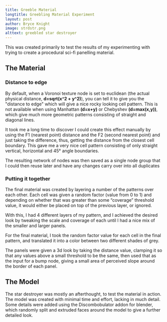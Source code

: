 ```yaml
---
title: Greeble Material
longtitle: Greebling Material Experiment
layout: post
author: Bryce Knight
image: strdstr.png
alttext: greebled star destroyer
---
```


This was created primarily to test the results of my experimenting with trying to create a procedural sci-fi panelling material.

## The Material

### Distance to edge

By default, when a Voronoi texture node is set to euclidean (the actual physical distance, **d=sqrt(x^2 + y^2)**), you can tell it to give you the "distance to edge" which will give a nice rocky looking cell pattern. This is not available when using Manhattan **(d=x+y)** or Chebyshev **(d=max(x,y))**, which give much more geometric patterns consisting of straight and diagonal lines.

It took me a long time to discover I could create this effect manually by using the F1 (nearest point) distance and the F2 (second nearest point) and just taking the difference, thus, getting the distance from the closest cell boundary. This gave me a very nice cell pattern consisting of only straight vertical, horizontal and 45° angle boundaries.

The resulting network of nodes was then saved as a single node group that I could then reuse later and have any changes carry over into all duplicates

### Putting it together

The final material was created by layering a number of the patterns over each other. Each cell was given a random factor (value from 0 to 1) and depending on whether that was greater than some “coverage” threshold value, it would either be placed on top of the previous layer, or ignored. 

With this, I had 4 different layers of my pattern, and I achieved the desired look by tweaking the scale and coverage of each until I had a nice mix of the smaller and larger panels.

For the final material, I took the random factor value for each cell in the final pattern, and translated it into a color between two different shades of grey.

The panels were given a 3d look by taking the distance value, clamping it so that any values above a small threshold to be the same, then used that as the input for a bump node, giving a small area of perceived slope around the border of each panel.

## The Model

The star destroyer was mostly an afterthought, to test the material in action. The model was created with minimal time and effort, lacking in much detail. Some details were added using the Discombobulator addon for blender, which randomly split and extruded faces around the model to give a further detailed look.
